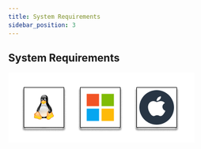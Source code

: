 ```yaml
---
title: System Requirements
sidebar_position: 3
---
```



## System Requirements

![System Supported](../assets/sys_requirements.png)